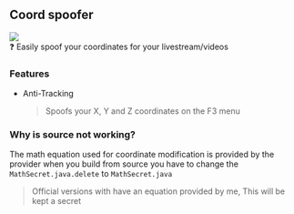 ## Coord spoofer
![](https://img.shields.io/github/v/release/sleepy-lux/coordspoofer)<br>
❓ Easily spoof your coordinates for your livestream/videos

### Features
- Anti-Tracking
  > Spoofs your X, Y and Z coordinates on the F3 menu
  
### Why is source not working?
 The math equation used for coordinate modification is provided by the provider when you build from source you have to change the `MathSecret.java.delete` to `MathSecret.java`
 
> Official versions with have an equation provided by me, This will be kept a secret